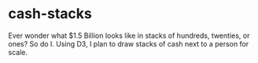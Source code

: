 # cash-stacks
Ever wonder what $1.5 Billion looks like in stacks of hundreds, twenties, or ones? So do I. Using D3, I plan to draw stacks of cash next to a person for scale.

